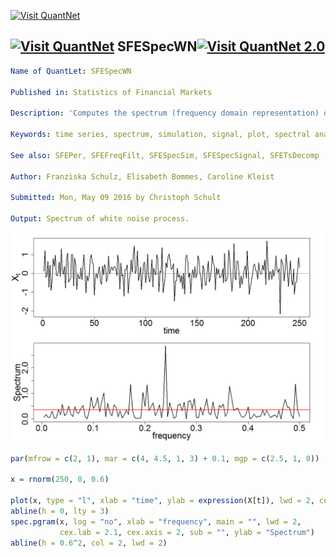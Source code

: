 
[<img src="https://github.com/QuantLet/Styleguide-and-FAQ/blob/master/pictures/banner.png" width="880" alt="Visit QuantNet">](http://quantlet.de/index.php?p=info)

## [<img src="https://github.com/QuantLet/Styleguide-and-Validation-procedure/blob/master/pictures/qloqo.png" alt="Visit QuantNet">](http://quantlet.de/) **SFESpecWN**[<img src="https://github.com/QuantLet/Styleguide-and-Validation-procedure/blob/master/pictures/QN2.png" width="60" alt="Visit QuantNet 2.0">](http://quantlet.de/d3/ia)

```yaml
Name of QuantLet: SFESpecWN

Published in: Statistics of Financial Markets

Description: 'Computes the spectrum (frequency domain representation) of a white noise process'

Keywords: time series, spectrum, simulation, signal, plot, spectral analysis, White Noise

See also: SFEPer, SFEFreqFilt, SFESpecSim, SFESpecSignal, SFETsDecomp

Author: Franziska Schulz, Elisabeth Bommes, Caroline Kleist

Submitted: Mon, May 09 2016 by Christoph Schult

Output: Spectrum of white noise process.

```

![Picture1](SpectrumWN.png)

```r
par(mfrow = c(2, 1), mar = c(4, 4.5, 1, 3) + 0.1, mgp = c(2.5, 1, 0))

x = rnorm(250, 0, 0.6)

plot(x, type = "l", xlab = "time", ylab = expression(X[t]), lwd = 2, cex.lab = 2.1, cex.axis = 2)
abline(h = 0, lty = 3)
spec.pgram(x, log = "no", xlab = "frequency", main = "", lwd = 2,
           cex.lab = 2.1, cex.axis = 2, sub = "", ylab = "Spectrum")
abline(h = 0.6^2, col = 2, lwd = 2)
```
